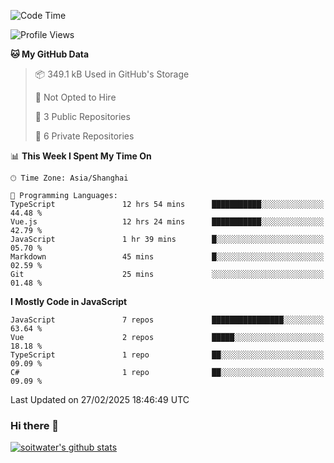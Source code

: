 <!--START_SECTION:waka-->
![Code Time](http://img.shields.io/badge/Code%20Time-4%2C669%20hrs%201%20min-blue)

![Profile Views](http://img.shields.io/badge/Profile%20Views-0-blue)

**🐱 My GitHub Data** 

> 📦 349.1 kB Used in GitHub's Storage 
 > 
> 🚫 Not Opted to Hire
 > 
> 📜 3 Public Repositories 
 > 
> 🔑 6 Private Repositories 
 > 
📊 **This Week I Spent My Time On** 

```text
🕑︎ Time Zone: Asia/Shanghai

💬 Programming Languages: 
TypeScript               12 hrs 54 mins      ███████████░░░░░░░░░░░░░░   44.48 % 
Vue.js                   12 hrs 24 mins      ███████████░░░░░░░░░░░░░░   42.79 % 
JavaScript               1 hr 39 mins        █░░░░░░░░░░░░░░░░░░░░░░░░   05.70 % 
Markdown                 45 mins             █░░░░░░░░░░░░░░░░░░░░░░░░   02.59 % 
Git                      25 mins             ░░░░░░░░░░░░░░░░░░░░░░░░░   01.48 % 
```

**I Mostly Code in JavaScript** 

```text
JavaScript               7 repos             ████████████████░░░░░░░░░   63.64 % 
Vue                      2 repos             █████░░░░░░░░░░░░░░░░░░░░   18.18 % 
TypeScript               1 repo              ██░░░░░░░░░░░░░░░░░░░░░░░   09.09 % 
C#                       1 repo              ██░░░░░░░░░░░░░░░░░░░░░░░   09.09 % 
```




 Last Updated on 27/02/2025 18:46:49 UTC
<!--END_SECTION:waka-->

### Hi there 👋
[![soitwater's github stats](https://github-readme-stats.vercel.app/api?username=soitwater)](https://github.com/soitwater/github-readme-stats)
